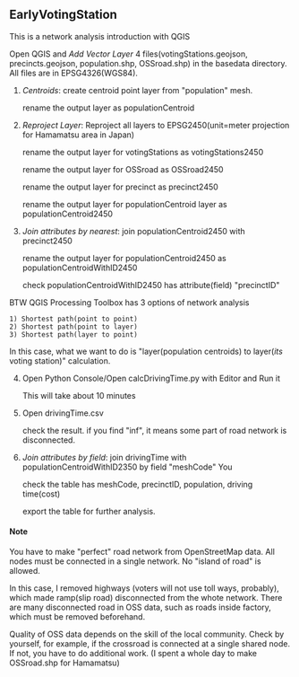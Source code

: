 ## EarlyVotingStation

This is a network analysis introduction with QGIS

Open QGIS and *Add Vector Layer* 4 files(votingStations.geojson, precincts.geojson, population.shp, OSSroad.shp) in the basedata directory. All files are in EPSG4326(WGS84).

1. *Centroids*: create centroid point layer from "population" mesh.

	rename the output layer as populationCentroid

2. *Reproject Layer*:  Reproject all layers to EPSG2450(unit=meter projection for Hamamatsu area in Japan)

	rename the output layer for votingStations as votingStations2450

	rename the output layer for OSSroad as OSSroad2450

	rename the output layer for precinct as precinct2450

	rename the output layer for populationCentroid layer as populationCentroid2450

3. *Join attributes by nearest*: join populationCentroid2450 with precinct2450

	rename the output layer for populationCentroid2450 as populationCentroidWithID2450

	check populationCentroidWithID2450 has attribute(field) "precinctID"

BTW QGIS Processing Toolbox has 3 options of network analysis

    1) Shortest path(point to point) 
    2) Shortest path(point to layer) 
    3) Shortest path(layer to point) 

In this case, what we want to do is "layer(population centroids) to layer(*its* voting station)" calculation.

4. Open Python Console/Open calcDrivingTime.py with Editor and Run it

	This will take about 10 minutes

5. Open drivingTime.csv

	check the result. if you find "inf", it means some part of road network is disconnected.

6. *Join attributes by field*: join drivingTime with populationCentroidWithID2350 by field "meshCode"
	You

	check the table has meshCode, precinctID, population, driving time(cost)

	export the table for further analysis.

#### Note

 You have to make "perfect" road network from OpenStreetMap data. All nodes must be connected in a single network. No "island of road" is allowed.

 In this case, I removed highways (voters will not use toll ways, probably), which made ramp(slip road) disconnected from the whote network.
 There are many disconnected road in OSS data, such as roads inside factory, which must be removed beforehand.

 Quality of OSS data depends on the skill of the local community. Check by yourself, for example, if the crossroad is connected at a single shared node. If not, you have to do additional work. (I spent a whole day to make OSSroad.shp for Hamamatsu)






